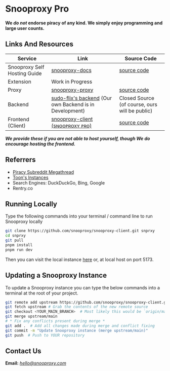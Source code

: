 # Snooproxy Pro   

**We *do not* endorse piracy of any kind. We simply enjoy programming and large user counts.**

## Links And Resources
| Service                            | Link                                                                                        | Source Code                                                   |
|------------------------------------|---------------------------------------------------------------------------------------------|---------------------------------------------------------------|
| Snooproxy Self Hosting Guide       | [snooproxy-docs](https://docs.snooproxy.com)                                                | [source code](https://github.com/snooproxy/self-hosting)      |
| Extension                          | Work in Progress                                                                            |                                                               |
| Proxy                              | [snooproxy-proxy](https://proxy.snooproxy.com)                                              | [source code](https://github.com/snooproxy/snooproxy-proxy)   |             
| Backend                            | [sudo-flix's backend](https://backend.sudo-flix.lol) (Our own Backend is in Development)    | Closed Source (of course, ours will be public)                |
| Frontend (Client)                  | [snooproxy-client (sɴᴏᴏᴘʀᴏxʏ ᴘʀᴏ)](https://snooproxy.com)                                   | [source code](https://github.com/snooproxy/snooproxy-client)  |

***We provide these if you are not able to host yourself, though We do encourage hosting the frontend.***


## Referrers
- [Piracy Subreddit Megathread](https://www.reddit.com/r/Piracy/s/iymSloEpXn)
- [Toon's Instances](https://erynith.github.io/movie-web-instances)
- Search Engines: DuckDuckGo, Bing, Google
- Rentry.co


## Running Locally
Type the following commands into your terminal / command line to run Snooproxy locally
```bash
git clone https://github.com/snooproxy/snooproxy-client.git snprxy
cd snprxy
git pull
pnpm install
pnpm run dev
```
Then you can visit the local instance [here](http://localhost:5173) or, at local host on port 5173.


## Updating a Snooproxy Instance
To update a Snooproxy instance you can type the below commands into a terminal at the root of your project.
```bash
git remote add upstream https://github.com/snooproxy/snooproxy-client.git
git fetch upstream # Grab the contents of the new remote source
git checkout <YOUR_MAIN_BRANCH>  # Most likely this would be `origin/main`
git merge upstream/main
# * Fix any conflicts present during merge *
git add .  # Add all changes made during merge and conflict fixing
git commit -m "Update Snooproxy instance (merge upstream/main)"
git push  # Push to YOUR repository
```


## Contact Us
**Email:** *[hello@snooproxy.com](mailto:hello@snooproxy.com)*

